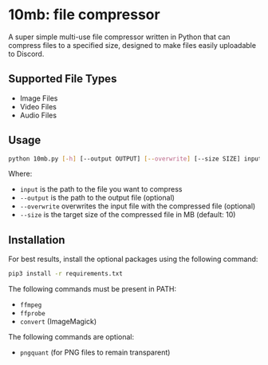 # 10mb: file compressor

A super simple multi-use file compressor written in Python that can compress files to a specified size, designed to make files easily uploadable to Discord.

## Supported File Types
- Image Files
- Video Files
- Audio Files

## Usage
```bash
python 10mb.py [-h] [--output OUTPUT] [--overwrite] [--size SIZE] input
```
Where:
- `input` is the path to the file you want to compress
- `--output` is the path to the output file (optional)
- `--overwrite` overwrites the input file with the compressed file (optional)
- `--size` is the target size of the compressed file in MB (default: 10)

## Installation
For best results, install the optional packages using the following command:
```bash
pip3 install -r requirements.txt
```
The following commands must be present in PATH:
- `ffmpeg`
- `ffprobe`
- `convert` (ImageMagick)

The following commands are optional:
- `pngquant` (for PNG files to remain transparent)

